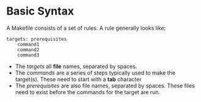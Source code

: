 # Basic Syntax

A Makefile consists of a set of rules. A rule generally looks like:
```make
targets: prerequisites
    command1
    command2
    command3
```

* The _targets_ all **file** names, separated by spaces.
* The _commands_ are a series of steps typically used to make the target(s). These need to start with a **tab** character
* The _prerequisites_ are also file names, separated by spaces. These files need to exist before the commands for the target are run.
